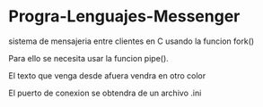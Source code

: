 # Progra-Lenguajes-Messenger
sistema de mensajeria entre clientes en C usando la funcion fork()

Para ello se necesita usar la funcion pipe().

El texto que venga desde afuera vendra en otro color

El puerto de conexion se obtendra de un archivo .ini
